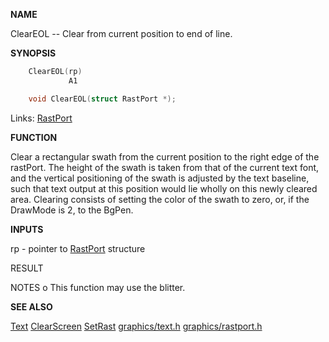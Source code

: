 
**NAME**

ClearEOL -- Clear from current position to end of line.

**SYNOPSIS**

```c
    ClearEOL(rp)
             A1

    void ClearEOL(struct RastPort *);

```
Links: [RastPort](_OOAF) 

**FUNCTION**

Clear a rectangular swath from the current position to the
right edge of the rastPort.  The height of the swath is taken
from that of the current text font, and the vertical
positioning of the swath is adjusted by the text baseline,
such that text output at this position would lie wholly on
this newly cleared area.
Clearing consists of setting the color of the swath to zero,
or, if the DrawMode is 2, to the BgPen.

**INPUTS**

rp - pointer to [RastPort](_OOAF) structure

RESULT

NOTES
o   This function may use the blitter.

**SEE ALSO**

[Text](Text)  [ClearScreen](ClearScreen)  [SetRast](SetRast)
[graphics/text.h](_OOAX)  [graphics/rastport.h](_OOAF)
